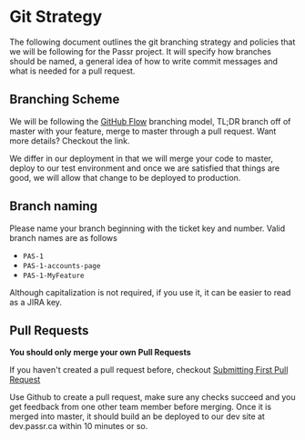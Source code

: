 # Git Strategy

The following document outlines the git branching strategy and policies that we will be following for the Passr project. It will specify how branches should be named, a general idea of how to write commit messages and what is needed for a pull request.

## Branching Scheme

We will be following the [GitHub Flow](https://guides.github.com/introduction/flow/) branching model, TL;DR branch off of master with your feature, merge to master through a pull request. Want more details? Checkout the link.

We differ in our deployment in that we will merge your code to master, deploy to our test environment and once we are satisfied that things are good, we will allow that change to be deployed to production.

## Branch naming

Please name your branch beginning with the ticket key and number. Valid branch names are as follows

-   `PAS-1`
-   `PAS-1-accounts-page`
-   `PAS-1-MyFeature`

Although capitalization is not required, if you use it, it can be easier to read as a JIRA key.

## Pull Requests

**You should only merge your own Pull Requests**

If you haven't created a pull request before, checkout [Submitting First Pull Request](<./Submitting First Pull Request.md>)

Use Github to create a pull request, make sure any checks succeed and you get feedback from one other team member before merging. Once it is merged into master, it should build an be deployed to our dev site at dev.passr.ca within 10 minutes or so.
